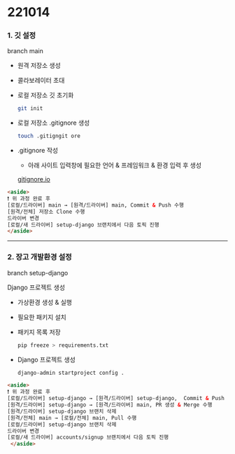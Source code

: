 # 221014

### 1. 깃 설정

branch main

- 원격 저장소 생성

- 콜라보레이터 초대

- 로컬 저장소 깃 초기화

  ```bash
  git init
  ```

- 로컬 저장소 .gitignore 생성

  ```bash
  touch .gitigngit ore
  ```

- .gitignore 작성

  - 아래 사이트 입력창에 필요한 언어 & 프레임워크 & 환경 입력 후 생성

  [gitignore.io](https://www.toptal.com/developers/gitignore/)

```html
<aside>
❗ 위 과정 완료 후 
[로컬/드라이버] main → [원격/드라이버] main, Commit & Push 수행
[원격/전체] 저장소 Clone 수행
드라이버 변경
[로컬/새 드라이버] setup-django 브랜치에서 다음 토픽 진행
</aside>
```



---

### 2. 장고 개발환경 설정

branch setup-django 

Django 프로젝트 생성

- 가상환경 생성 & 실행

- 필요한 패키지 설치

- 패키지 목록 저장

  ```bash
  pip freeze > requirements.txt
  ```

- Django 프로젝트 생성

  ```bash
  django-admin startproject config .
  ```

```html
<aside>
❗ 위 과정 완료 후 
[로컬/드라이버] setup-django → [원격/드라이버] setup-django,  Commit & Push 수행
[원격/드라이버] setup-django → [원격/드라이버] main, PR 생성 & Merge 수행
[원격/드라이버] setup-django 브랜치 삭제
[원격/전체] main → [로컬/전체] main, Pull 수행
[로컬/드라이버] setup-django 브랜치 삭제
드라이버 변경
[로컬/새 드라이버] accounts/signup 브랜치에서 다음 토픽 진행
 </aside>
```

